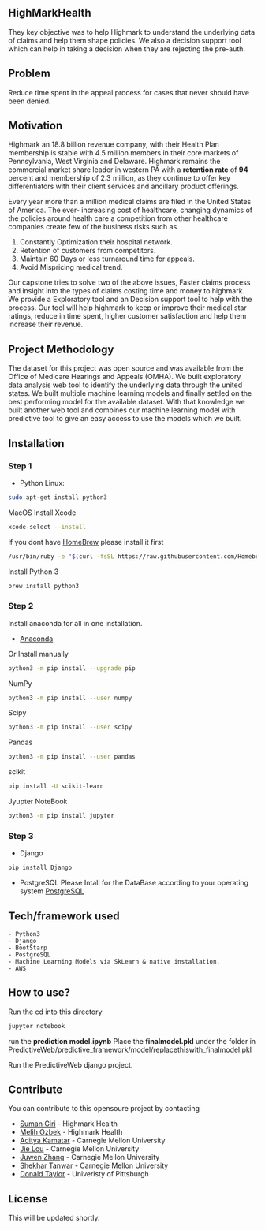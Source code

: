 ## HighMarkHealth
They key objective was to help Highmark to understand the underlying data of claims and help them shape policies. We also a decision support tool which can help in taking a decision when they are rejecting the pre-auth.

## Problem 
Reduce time spent in the appeal process for cases that never should have been denied.

## Motivation
Highmark an 18.8 billion revenue company, with their Health Plan membership is stable with 4.5 million members in their core markets of Pennsylvania, West Virginia and Delaware. Highmark remains the commercial market share leader in western PA with a **retention rate** of **94** percent and membership of 2.3 million, as they continue to offer key differentiators with their client services and ancillary product offerings.

Every year more than a million medical claims are filed in the United States of America. The ever- increasing cost of healthcare, changing dynamics of the policies around health care a competition from other healthcare companies create few of the business risks such as
1. Constantly Optimization their hospital network.
2. Retention of customers from competitors.
3. Maintain 60 Days or less turnaround time for appeals. 
4. Avoid Mispricing medical trend.

Our capstone tries to solve two of the above issues, Faster claims process and insight into the types of claims costing time and money to highmark. We provide a Exploratory tool and an Decision support tool to help with the process. Our tool will help highmark to keep or improve their medical star ratings, reduce in time spent, higher customer satisfaction and help them increase their revenue.

## Project Methodology
The dataset for this project was open source and was available from the Office of Medicare Hearings and Appeals (OMHA). We built exploratory data analysis web tool to identify the underlying data through the united states. We built multiple machine learning models and finally settled on the best performing model for the available dataset. With that knowledge we built another web tool and combines our machine learning model with predictive tool to give an easy access to use the models which we built.

## Installation
### Step 1
- Python
Linux:
```sh
sudo apt-get install python3
```
MacOS
Install Xcode
```sh
xcode-select --install
```
If you dont have [HomeBrew](https://brew.sh) please install it first
```sh
/usr/bin/ruby -e "$(curl -fsSL https://raw.githubusercontent.com/Homebrew/install/master/install)"
```

Install Python 3
```sh
brew install python3
```

### Step 2
Install anaconda for all in one installation.
- [Anaconda](https://www.anaconda.com/distribution/)

Or Install manually

```sh
python3 -m pip install --upgrade pip
```
NumPy
```sh
python3 -m pip install --user numpy
```
Scipy
```sh
python3 -m pip install --user scipy
```
Pandas
```sh
python3 -m pip install --user pandas
```
scikit
```sh
pip install -U scikit-learn
```
Jyupter NoteBook
```sh
python3 -m pip install jupyter
```
### Step 3
- Django
```sh
pip install Django
```
- PostgreSQL
Please Intall for the DataBase according to your operating system [PostgreSQL](https://www.postgresql.org/download/)


## Tech/framework used
	- Python3
	- Django
	- BootStarp
	- PostgreSQL
	- Machine Learning Models via SkLearn & native installation.
	- AWS



## How to use?
Run the 
cd into this directory
```sh
jupyter notebook
```
run the **prediction model.ipynb**
Place the **finalmodel.pkl** under the folder in
PredictiveWeb/predictive_framework/model/replacethiswith_finalmodel.pkl

Run the PredictiveWeb django project.

## Contribute

You can contribute to this opensoure project by contacting

* [Suman Giri](Suman.Giri@highmark.com) - Highmark Health
* [Melih Ozbek](Melih.Ozbek@highmark.com) - Highmark Health
* [Aditya Kamatar](adityakamatar@gmail.com) - Carnegie Mellon University
* [Jie Lou](jlou1@andrew.cmu.edu) - Carnegie Mellon University
* [Juwen Zhang](juwenz@andrew.cmu.edu) - Carnegie Mellon University
* [Shekhar Tanwar](stanwar@andrew.cmu.edu) - Carnegie Mellon University
* [Donald Taylor](dtaylor@scivelo.pitt.edu) - Univeristy of Pittsburgh


## License
This will be updated shortly.